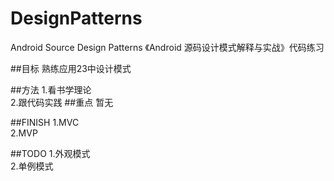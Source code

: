 # DesignPatterns
Android Source Design Patterns 
《Android 源码设计模式解释与实战》代码练习

##目标
熟练应用23中设计模式

##方法
1.看书学理论  
2.跟代码实践
##重点
暂无

##FINISH
1.MVC  
2.MVP

##TODO
1.外观模式  
2.单例模式

